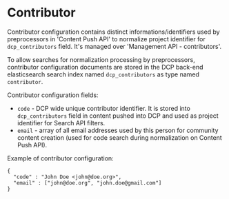 Contributor
===========

Contributor configuration contains distinct informations/identifiers used by preprocessors in 'Content Push API' to normalize project identifier for `dcp_contributors` field.
It's managed over 'Management API - contributors'.

To allow searches for normalization processing by preprocessors, contributor configuration documents are stored in the DCP back-end elasticsearch search index named `dcp_contributors` as type named `contributor`.

Contributor configuration fields:

* `code` - DCP wide unique contributor identifier. It is stored into `dcp_contributors` field in content pushed into DCP and used as project identifier for Search API filters.
* `email` - array of all email addresses used by this person for community content creation (used for code search during normalization on Content Push API). 

Example of contributor configuration:

	{
	  "code" : "John Doe <john@doe.org>",
	  "email" : ["john@doe.org", "john.doe@gmail.com"]
	}
